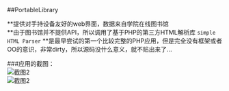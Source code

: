##PortableLibrary 

**提供对手持设备友好的web界面，数据来自学院在线图书馆  
**由于图书馆并不提供API，所以调用了基于PHP的第三方HTML解析库 `simple HTML Parser` 
**是最早尝试的第一个比较完整的PHP应用，但是完全没有框架或者OO的意识，非常dirty，所以源码没什么意义，就不贴出来了... 
 
###应用的截图：  
![截图2](http://www.udonmai.com/wp-content/uploads/2010/12/b_large_78AY_04b7000828165c43.jpg)  
![截图2](http://www.udonmai.com/wp-content/uploads/2010/12/b_large_AKoA_75a500062a995c3f.jpg)  
